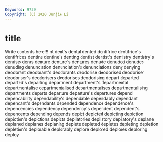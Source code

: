 ```yaml
---
Keywords: 9729
Copyright: (C) 2020 Junjie Li
---
```


# title

Write contents here!!!
nt 
dent's 
dental 
dented 
dentifrice 
dentifrice's 
dentifrices 
dentine
dentine's 
denting 
dentist 
dentist's 
dentistry 
dentistry's 
dentists 
dents 
denture 
denture's
dentures 
denude 
denuded 
denudes 
denuding 
denunciation 
denunciation's 
denunciations 
deny 
denying
deodorant 
deodorant's 
deodorants 
deodorise 
deodorised 
deodoriser 
deodoriser's 
deodorisers 
deodorises 
deodorising
depart 
departed 
departed's 
departing 
department 
department's 
departmental 
departmentalise 
departmentalised 
departmentalises
departmentalising 
departments 
departs 
departure 
departure's 
departures 
depend 
dependability 
dependability's 
dependable
dependably 
dependant 
dependant's 
dependants 
depended 
dependence 
dependence's 
dependencies 
dependency 
dependency's
dependent 
dependent's 
dependents 
depending 
depends 
depict 
depicted 
depicting 
depiction 
depiction's
depictions 
depicts 
depilatories 
depilatory 
depilatory's 
deplane 
deplaned 
deplanes 
deplaning 
deplete
depleted 
depletes 
depleting 
depletion 
depletion's 
deplorable 
deplorably 
deplore 
deplored 
deplores
deploring 
deploy 
